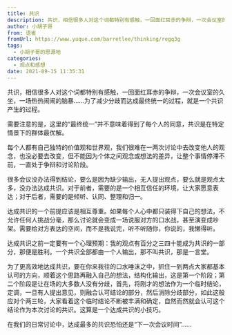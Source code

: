 ```yaml
---
title: 共识
description: 共识，相信很多人对这个词都特别有感触，一回面红耳赤的争辩，一次会议室的久坐，一场热热闹闹的脑暴……为了减少分歧而达成最终统一的过程，就是一个共识产生的过程。需要注意的是，这里的“最终统一”并不意味着得到了每个人的同意，共识是在特定情景下的群体最优解。每个人都有自己独特的价值观和世界观，我们很难...
author: 小胡子哥
from: 语雀
fromUrl: https://www.yuque.com/barretlee/thinking/regq3g
tags:
  - 小胡子哥的思源地
categories:
  - 观点和感想
date: 2021-09-15 11:35:31
---
```


共识，相信很多人对这个词都特别有感触，一回面红耳赤的争辩，一次会议室的久坐，一场热热闹闹的脑暴……为了减少分歧而达成最终统一的过程，就是一个共识产生的过程。

需要注意的是，这里的“最终统一”并不意味着得到了每个人的同意，共识是在特定情景下的群体最优解。

每个人都有自己独特的价值观和世界观，我们很难在一两次讨论中去改变他人的观念，也没必要去改变，但不能因为个体之间观念或想法的差异，让整个事情停滞不前，一直处于争辩和讨论阶段。

很多会议没办法得到结论，要么是因为缺少输出，无人提出观点，要么就是观点太多，没办法达成共识。对于前者，需要的是一个相互信任的环境，让大家愿意表达；对于后者，需要的是倾听、认同、整理和归一。

达成共识的一个前提应该是相互尊重。如果每个人心中都只装得下自己的想法，不允许任何人挑战分毫，那么讨论就会变成一场说服对方的口水战，甚至演变成吵架。需要给对方表达的空间，而不是我说完，听不听随你，你说的，我懒得听。

达成共识之前一定要有一个心理预期：我的观点有百分之三四十能成为共识的一部分，那便是胜利。一个共识全部都由一个人输出，那不叫共识，那是一言堂。

为了更高效地达成共识，要在你来我往的口水唾沫之中，抓住一到两点大家都基本认可的方向，顺着这个思路再融入自己的想法，结构化输出，这是第一个阶段；第二个阶段是让在场的大多数人没有分歧，首先，将刚才的想法作为一个临时结论，定调，一旦有人提出意见，则融合认可结论的部分，然后消除分歧部分，如此这般应对个两三轮，大家看着这个临时结论不断被丰满和确定，自然而然就会认可这个结论作为本次讨论的共识。这算是一个达成共识的小技巧。

在我们的日常讨论中，达成最多的共识恐怕还是“下一次会议时间”……
